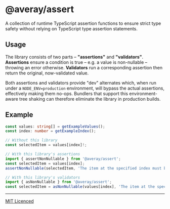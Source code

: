 # @averay/assert

A collection of runtime TypeScript assertion functions to ensure strict type safety without relying on TypeScript type assertion statements.

## Usage

The library consists of two parts – **"assertions"** and **"validators"**. **Assertions** ensure a condition is true – e.g. a value is non-nullable – throwing an error otherwise. **Validators** run a corresponding assertion then return the original, now-validated value.

Both assertions and validators provide "dev" alternates which, when run under a `NODE_ENV=production` environment, will bypass the actual assertions, effectively making them no-ops. Bundlers that support this environment-aware tree shaking can therefore eliminate the library in production builds.

## Example

```ts
const values: string[] = getExampleValues();
const index: number = getExampleIndex();

// Without this library
const selectedItem = values[index]!;

// With this library's assertions
import { assertNonNullable } from '@averay/assert';
const selectedItem = values[index];
assertNonNullable(selectedItem, 'The item at the specified index must be set.');

// With this library's validators
import { asNonNullable } from '@averay/assert';
const selectedItem = asNonNullable(values[index], 'The item at the specified index must be set.');
```

---

[MIT Licenced](./LICENCE)
